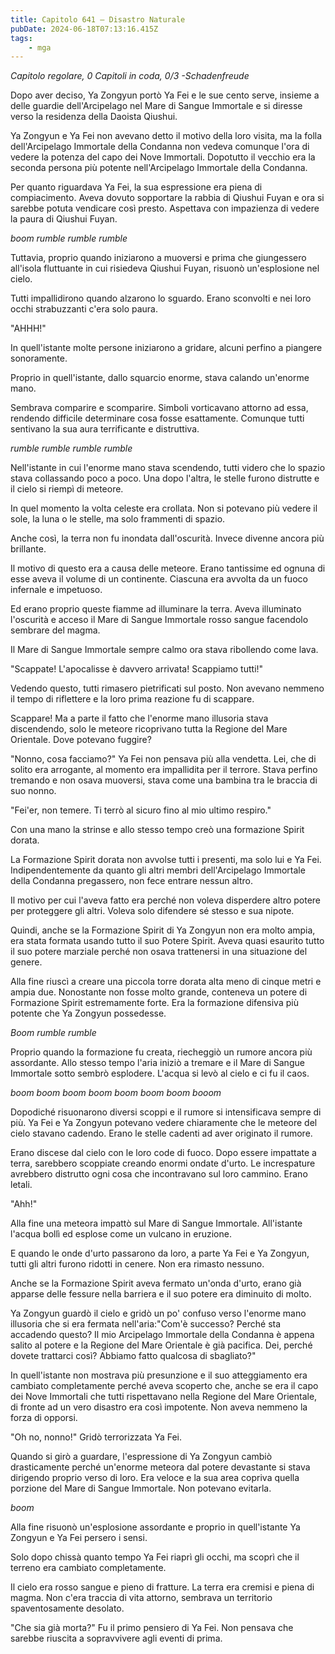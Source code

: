 ```yaml
---
title: Capitolo 641 – Disastro Naturale
pubDate: 2024-06-18T07:13:16.415Z
tags:
    - mga
---
```



<em>Capitolo regolare,
0 Capitoli in coda, 0/3
-Schadenfreude</em>


Dopo aver deciso, Ya Zongyun portò Ya Fei e le sue cento serve, insieme a delle guardie dell'Arcipelago nel Mare di Sangue Immortale e si diresse verso la residenza della Daoista Qiushui.


Ya Zongyun e Ya Fei non avevano detto il motivo della loro visita, ma la folla dell'Arcipelago Immortale della Condanna non vedeva comunque l'ora di vedere la potenza del capo dei Nove Immortali. Dopotutto il vecchio era la seconda persona più potente nell'Arcipelago Immortale della Condanna.


Per quanto riguardava Ya Fei, la sua espressione era piena di compiacimento. Aveva dovuto sopportare la rabbia di Qiushui Fuyan e ora si sarebbe potuta vendicare così presto. Aspettava con impazienza di vedere la paura di Qiushui Fuyan.


*boom rumble rumble rumble*


Tuttavia, proprio quando iniziarono a muoversi e prima che giungessero all'isola fluttuante in cui risiedeva Qiushui Fuyan, risuonò un'esplosione nel cielo.


Tutti impallidirono quando alzarono lo sguardo. Erano sconvolti e nei loro occhi strabuzzanti c'era solo paura.


"AHHH!"


In quell'istante molte persone iniziarono a gridare, alcuni perfino a piangere sonoramente.


Proprio in quell'istante, dallo squarcio enorme, stava calando un'enorme mano.


Sembrava comparire e scomparire. Simboli vorticavano attorno ad essa, rendendo difficile determinare cosa fosse esattamente. Comunque tutti sentivano la sua aura terrificante e distruttiva.


*rumble rumble rumble rumble*


Nell'istante in cui l'enorme mano stava scendendo, tutti videro che lo spazio stava collassando poco a poco. Una dopo l'altra, le stelle furono distrutte e il cielo si riempì di meteore.


In quel momento la volta celeste era crollata. Non si potevano più vedere il sole, la luna o le stelle, ma solo frammenti di spazio.


Anche così, la terra non fu inondata dall'oscurità. Invece divenne ancora più brillante.


Il motivo di questo era a causa delle meteore. Erano tantissime ed ognuna di esse aveva il volume di un continente. Ciascuna era avvolta da un fuoco infernale e impetuoso.


Ed erano proprio queste fiamme ad illuminare la terra. Aveva illuminato l'oscurità e acceso il Mare di Sangue Immortale rosso sangue facendolo sembrare del magma.


Il Mare di Sangue Immortale sempre calmo ora stava ribollendo come lava.


"Scappate! L'apocalisse è davvero arrivata! Scappiamo tutti!"


Vedendo questo, tutti rimasero pietrificati sul posto. Non avevano nemmeno il tempo di riflettere e la loro prima reazione fu di scappare.


Scappare! Ma a parte il fatto che l'enorme mano illusoria stava discendendo, solo le meteore ricoprivano tutta la Regione del Mare Orientale. Dove potevano fuggire?


"Nonno, cosa facciamo?" Ya Fei non pensava più alla vendetta. Lei, che di solito era arrogante, al momento era impallidita per il terrore. Stava perfino tremando e non osava muoversi, stava come una bambina tra le braccia di suo nonno.


"Fei'er, non temere. Ti terrò al sicuro fino al mio ultimo respiro."


Con una mano la strinse e allo stesso tempo creò una formazione Spirit dorata.


La Formazione Spirit dorata non avvolse tutti i presenti, ma solo lui e Ya Fei. Indipendentemente da quanto gli altri membri dell'Arcipelago Immortale della Condanna pregassero, non fece entrare nessun altro.


Il motivo per cui l'aveva fatto era perché non voleva disperdere altro potere per proteggere gli altri. Voleva solo difendere sé stesso e sua nipote.


Quindi, anche se la Formazione Spirit di Ya Zongyun non era molto ampia, era stata formata usando tutto il suo Potere Spirit. Aveva quasi esaurito tutto il suo potere marziale perché non osava trattenersi in una situazione del genere.


Alla fine riuscì a creare una piccola torre dorata alta meno di cinque metri e ampia due. Nonostante non fosse molto grande, conteneva un potere di Formazione Spirit estremamente forte. Era la formazione difensiva più potente che Ya Zongyun possedesse.


*Boom rumble rumble*


Proprio quando la formazione fu creata, riecheggiò un rumore ancora più assordante. Allo stesso tempo l'aria iniziò a tremare e il Mare di Sangue Immortale sotto sembrò esplodere. L'acqua si levò al cielo e ci fu il caos.


*boom boom boom boom boom boom boom booom*


Dopodiché risuonarono diversi scoppi e il rumore si intensificava sempre di più. Ya Fei e Ya Zongyun potevano vedere chiaramente che le meteore del cielo stavano cadendo. Erano le stelle cadenti ad aver originato il rumore.


Erano discese dal cielo con le loro code di fuoco. Dopo essere impattate a terra, sarebbero scoppiate creando enormi ondate d'urto. Le increspature avrebbero distrutto ogni cosa che incontravano sul loro cammino. Erano letali.


"Ahh!"


Alla fine una meteora impattò sul Mare di Sangue Immortale. All'istante l'acqua bollì ed esplose come un vulcano in eruzione.


E quando le onde d'urto passarono da loro, a parte Ya Fei e Ya Zongyun, tutti gli altri furono ridotti in cenere. Non era rimasto nessuno.


Anche se la Formazione Spirit aveva fermato un'onda d'urto, erano già apparse delle fessure nella barriera e il suo potere era diminuito di molto.


Ya Zongyun guardò il cielo e gridò un po' confuso verso l'enorme mano illusoria che si era fermata nell'aria:"Com'è successo? Perché sta accadendo questo? Il mio Arcipelago Immortale della Condanna è appena salito al potere e la Regione del Mare Orientale è già pacifica. Dei, perché dovete trattarci così? Abbiamo fatto qualcosa di sbagliato?"


In quell'istante non mostrava più presunzione e il suo atteggiamento era cambiato completamente perché aveva scoperto che, anche se era il capo dei Nove Immortali che tutti rispettavano nella Regione del Mare Orientale, di fronte ad un vero disastro era così impotente. Non aveva nemmeno la forza di opporsi.


"Oh no, nonno!" Gridò terrorizzata Ya Fei.


Quando si girò a guardare, l'espressione di Ya Zongyun cambiò drasticamente perché un'enorme meteora dal potere devastante si stava dirigendo proprio verso di loro. Era veloce e la sua area copriva quella porzione del Mare di Sangue Immortale. Non potevano evitarla.


*boom*


 Alla fine risuonò un'esplosione assordante e proprio in quell'istante Ya Zongyun e Ya Fei persero i sensi.


Solo dopo chissà quanto tempo Ya Fei riaprì gli occhi, ma scoprì che il terreno era cambiato completamente.


Il cielo era rosso sangue e pieno di fratture. La terra era cremisi e piena di magma. Non c'era traccia di vita attorno, sembrava un territorio spaventosamente desolato.


"Che sia già morta?" Fu il primo pensiero di Ya Fei. Non pensava che sarebbe riuscita a sopravvivere agli eventi di prima.
                                


                                



